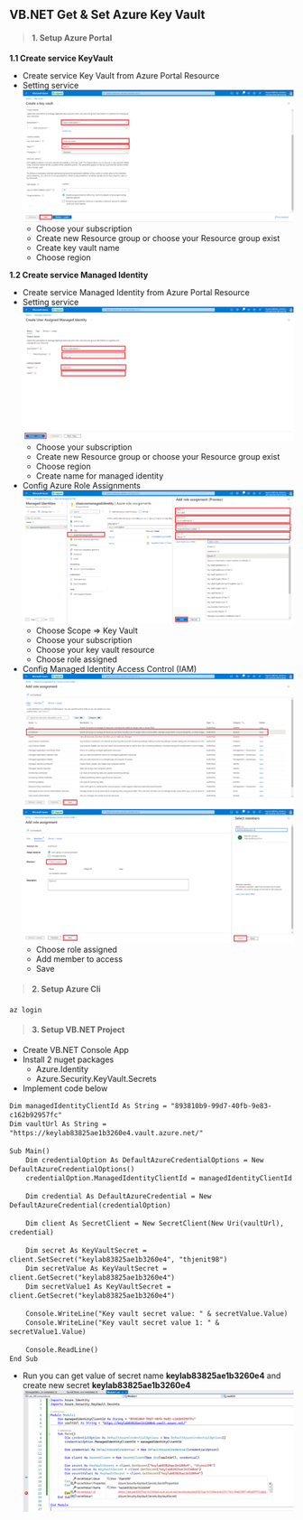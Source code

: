 ## VB.NET Get & Set Azure Key Vault
> #### 1. Setup Azure Portal
**1.1 Create service KeyVault**
- Create service Key Vault from Azure Portal Resource
- Setting service
![Setting sevice!](/Imgs/4-setting-service.png)
  * Choose your subscription
  * Create new Resource group or choose your Resource group exist
  * Create key vault name
  * Choose region

**1.2 Create service Managed Identity**
- Create service Managed Identity from Azure Portal Resource
- Setting service
![Setting sevice!](/Imgs/5-setting-managed-identity.png)
  * Choose your subscription
  * Create new Resource group or choose your Resource group exist
  * Choose region
  * Create name for managed identity
- Config Azure Role Assignments
![Config sevice!](/Imgs/6-config-role-assignments.png)
  * Choose Scope => Key Vault
  * Choose your subscription
  * Choose your key vault resource
  * Choose role assigned
- Config Managed Identity Access Control (IAM)
![Config sevice!](/Imgs/8-mi-iam-step-1.png)
![Config sevice!](/Imgs/9-mi-iam-step-2.png)
  * Choose role assigned
  * Add member to access
  * Save

> #### 2. Setup Azure Cli
``az login``

> #### 3. Setup VB.NET Project
- Create VB.NET Console App
- Install 2 nuget packages
  * Azure.Identity
  * Azure.Security.KeyVault.Secrets
- Implement code below
```
Dim managedIdentityClientId As String = "893810b9-99d7-40fb-9e83-c162b92957fc"
Dim vaultUrl As String = "https://keylab83825ae1b3260e4.vault.azure.net/"

Sub Main()
    Dim credentialOption As DefaultAzureCredentialOptions = New DefaultAzureCredentialOptions()
    credentialOption.ManagedIdentityClientId = managedIdentityClientId

    Dim credential As DefaultAzureCredential = New DefaultAzureCredential(credentialOption)

    Dim client As SecretClient = New SecretClient(New Uri(vaultUrl), credential)

    Dim secret As KeyVaultSecret = client.SetSecret("keylab83825ae1b3260e4", "thjenit98")
    Dim secretValue As KeyVaultSecret = client.GetSecret("keylab83825ae1b3260e4")
    Dim secretValue1 As KeyVaultSecret = client.GetSecret("keylab83825ae1b3260e4")

    Console.WriteLine("Key vault secret value: " & secretValue.Value)
    Console.WriteLine("Key vault secret value 1: " & secretValue1.Value)

    Console.ReadLine()
End Sub
```
- Run you can get value of secret name **keylab83825ae1b3260e4** and create new secret **keylab83825ae1b3260e4**
![Result!](/Imgs/7-result.png)